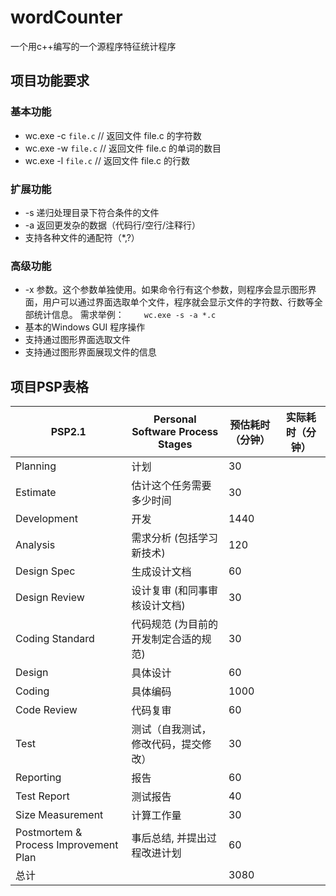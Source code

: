 # wordCounter
一个用c++编写的一个源程序特征统计程序
## 项目功能要求
### 基本功能
- wc.exe -c `file.c`    // 返回文件 file.c 的字符数
- wc.exe -w `file.c`    // 返回文件 file.c 的单词的数目
- wc.exe -l `file.c`    // 返回文件 file.c 的行数
### 扩展功能
- -s 递归处理目录下符合条件的文件
- -a 返回更发杂的数据（代码行/空行/注释行）
- 支持各种文件的通配符（*,?）
### 高级功能
- -x 参数。这个参数单独使用。如果命令行有这个参数，则程序会显示图形界面，用户可以通过界面选取单个文件，程序就会显示文件的字符数、行数等全部统计信息。
需求举例：
　　`wc.exe -s -a *.c`
- 基本的Windows GUI 程序操作
- 支持通过图形界面选取文件
- 支持通过图形界面展现文件的信息


## 项目PSP表格
PSP2.1 | Personal Software Process Stages | 预估耗时（分钟） | 实际耗时（分钟）
-|-|-|-
Planning | 计划 | 30 | 
Estimate | 估计这个任务需要多少时间 | 30 | 
Development | 开发 | 1440 | 
Analysis | 需求分析 (包括学习新技术) | 120 | 
Design Spec | 生成设计文档 | 60 |
Design Review | 设计复审 (和同事审核设计文档) | 30 |
Coding Standard | 代码规范 (为目前的开发制定合适的规范) | 30 |
Design | 具体设计 | 60 | 
Coding | 具体编码 | 1000 | 
Code Review | 代码复审 | 60 |
Test | 测试（自我测试，修改代码，提交修改） | 30 |
Reporting | 报告 | 60 |
Test Report | 测试报告 | 40 |
Size Measurement | 计算工作量 | 30 |
Postmortem & Process Improvement Plan | 事后总结, 并提出过程改进计划 | 60 |
总计 |  | 3080 | 


